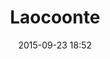 ---
title: Laocoonte
layout: post
date: 2015-09-23 18:52
numero: 18
image: 18_laocoonte.png
thumb: 18_laocoonte.svg
wiki: https://it.wikipedia.org/wiki/Laocoonte
source: https://commons.wikimedia.org/wiki/File:Laocoon_and_His_Sons.jpg
source-name: Wikimedia Commons
autore: luca corsato
social-autore: https://twitter.com/lucacorsato
social-idea: https://twitter.com/emmcurti
idea: Emmanuele Curti
tags:
- gruppo
- mitologia
- id. Curti
---